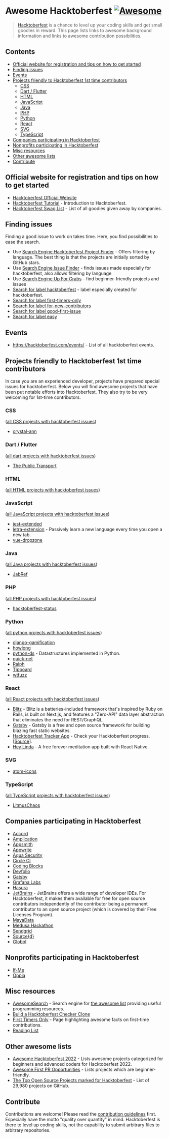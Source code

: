 # Awesome Hacktoberfest [![Awesome](https://awesome.re/badge.svg)](https://github.com/sindresorhus/awesome)

> [Hacktoberfest](https://hacktoberfest.com/) is a chance to level up your coding skills and get small goodies in reward.
> This page lists links to awesome background information and links to awesome contribution possibilities.

## Contents

- [Official website for registration and tips on how to get started](#official-website-for-registration-and-tips-on-how-to-get-started)
- [Finding issues](#finding-issues)
- [Events](#events)
- [Projects friendly to Hacktoberfest 1st time contributors](#projects-friendly-to-hacktoberfest-1st-time-contributors)
  - [CSS](#css)
  - [Dart / Flutter](#dart--flutter)
  - [HTML](#html)
  - [JavaScript](#javascript)
  - [Java](#java)
  - [PHP](#php)
  - [Python](#python)
  - [React](#react)
  - [SVG](#svg)
  - [TypeScript](#typescript)
- [Companies participating in Hacktoberfest](#companies-participating-in-hacktoberfest)
- [Nonprofits participating in Hacktoberfest](#nonprofits-participating-in-hacktoberfest)
- [Misc resources](#misc-resources)
- [Other awesome lists](#other-awesome-lists)
- [Contribute](#contribute)

## Official website for registration and tips on how to get started

- [Hacktoberfest Official Website](https://hacktoberfest.digitalocean.com/)
- [Hacktoberfest Tutorial](https://www.youtube.com/watch?v=mll-akn8Gqs) - Introduction to Hacktoberfest.
- [Hacktoberfest Swag List](https://hacktoberfestswaglist.com/) - List of all goodies given away by companies.

## Finding issues

Finding a good issue to work on takes time.
Here, you find possibilities to ease the search.

- Use [Search Engine Hacktoberfest Project Finder](https://hacktoberfest-projects.vercel.app/) - Offers filtering by language. The best thing is that the projects are initially sorted by GitHub stars.
- Use [Search Engine Issue Finder](http://hacktoberfest-finder.netlify.com) - finds issues made especially for hacktoberfest, also allows filtering by language
- Use [Search Engine Up For Grabs](https://up-for-grabs.net/#/) - find beginner-friendly projects and issues
- [Search for label hacktoberfest](https://github.com/search?q=label%3Ahacktoberfest+state%3Aopen+type%3Aissue) - label especially created for hacktoberfest.
- [Search for label first-timers-only](https://github.com/search?q=label%3Afirst-timers-only+state%3Aopen+type%3Aissue)
- [Search for label for-new-contributors](https://github.com/search?q=label%3Afor-new-contributors+state%3Aopen+type%3Aissue)
- [Search for label good-first-issue](https://github.com/search?q=label%3Agood-first-issue+state%3Aopen+type%3Aissue)
- [Search for label easy](https://github.com/search?q=label%3Aeasy)

## Events

- <https://hacktoberfest.com/events/> - List of all hacktoberfest events.

## Projects friendly to Hacktoberfest 1st time contributors

In case you are an experienced developer, projects have prepared special issues for hacktoberfest.
Below you will find awesome projects that have been put notable efforts into Hacktoberfest.
They also try to be very welcoming for 1st-time contributors.

### CSS

([all CSS projects with hacktoberfest issues](https://github.com/search?utf8=%E2%9C%93&q=label%3Ahacktoberfest+state%3Aopen+type%3Aissue+language%3AJava&type=Issues&ref=advsearch&l=CSS))

- [crystal-ann](https://github.com/crystal-community/crystal-ann)

### Dart / Flutter

([all dart projects with hacktoberfest issues](https://github.com/search?utf8=%E2%9C%93&q=label%3Ahacktoberfest+state%3Aopen+type%3Aissue+language%3ADart&type=Issues&ref=advsearch&l=Dart&l=))

- [The Public Transport](https://github.com/thepublictransport/thepublictransport-app)

### HTML

([all HTML projects with hacktoberfest issues](https://github.com/search?utf8=%E2%9C%93&q=label%3Ahacktoberfest+state%3Aopen+type%3Aissue+language%3AJava&type=Issues&ref=advsearch&l=HTML))

### JavaScript

([all JavaScript projects with hacktoberfest issues](https://github.com/search?utf8=%E2%9C%93&q=label%3Ahacktoberfest+state%3Aopen+type%3Aissue+language%3AJava&type=Issues&ref=advsearch&l=JavaScript))

- [jest-extended](https://github.com/mattphillips/jest-extended)
- [letra-extension](https://github.com/jayehernandez/letra-extension) - Passively learn a new language every time you open a new tab.
- [vue-dropzone](https://github.com/rowanwins/vue-dropzone)

### Java

([all Java projects with hacktoberfest issues](https://github.com/search?utf8=%E2%9C%93&q=label%3Ahacktoberfest+state%3Aopen+type%3Aissue+language%3AJava&type=Issues&ref=advsearch&l=Java&l=))

- [JabRef](https://www.jabref.org/hacktoberfest/2019.html)

### PHP

([all PHP projects with hacktoberfest issues](https://github.com/search?utf8=%E2%9C%93&q=label%3Ahacktoberfest+state%3Aopen+type%3Aissue+language%3APHP&type=Issues&ref=advsearch&l=&l=))

- [hacktoberfest-status](https://github.com/niclasleonbock/hacktoberfest-status)

### Python

([all python projects with hacktoberfest issues](https://github.com/search?utf8=%E2%9C%93&q=label%3Ahacktoberfest+state%3Aopen+type%3Aissue+language%3APython&type=Issues&ref=advsearch&l=Dart&l=))

- [django-gamification](https://github.com/mattjegan/django-gamification)
- [howlong](https://github.com/mattjegan/HowLong)
- [python-ds](https://github.com/prabhupant/python-ds) - Datastructures implemented in Python.
- [quick-net](https://github.com/Zwork101/quick-net)
- [Ralph](https://github.com/allegro/ralph)
- [Tipboard](https://github.com/allegro/tipboard)
- [wtfuzz](https://github.com/mattjegan/wtfuzz)

### React

([all React projects with hacktoberfest issues](https://github.com/search?utf8=%E2%9C%93&q=label%3Ahacktoberfest+state%3Aopen+type%3Aissue+language%3ADart&type=Issues&ref=advsearch&l=React&l=))

- [Blitz](https://github.com/blitz-js/blitz) - Blitz is a batteries-included framework that's inspired by Ruby on Rails, is built on Next.js, and features a "Zero-API" data layer abstraction that eliminates the need for REST/GraphQL.
- [Gatsby](https://github.com/gatsbyjs/gatsby) - Gatsby is a free and open source framework for building blazing fast static websites.
- [Hacktoberfest Tracker App](https://hacktoberfestchecker.jenko.me/) - Check your Hacktoberfest progress. [[Source](https://github.com/jenkoian/hacktoberfest-checker)].
- [Hey Linda](https://github.com/heylinda/heylinda-app) - A free forever meditation app built with React Native.

### SVG

- [atom-icons](https://github.com/HackeSta/atom-icons)

### TypeScript

([all TypeScript projects with hacktoberfest issues](https://github.com/search?utf8=%E2%9C%93&q=label%3Ahacktoberfest+state%3Aopen+type%3Aissue+language%3ATypescript&type=Issues&ref=advsearch&l=Typescript))

- [LitmusChaos](https://github.com/litmuschaos/litmus/issues?q=is%3Aissue+is%3Aopen+label%3AHacktoberfest)

## Companies participating in Hacktoberfest

- [Accord](https://www.accordproject.org/events/hacktoberfest-2019/)
- [Amplication](https://www.github.com/amplication/amplication)
- [Appsmith](https://hacktoberfest.appsmith.com/)
- [Appwrite](https://medium.com/appwrite-io/hacktoberfest-2019-is-almost-here-lets-celebrate-it-together-24b311236dd)
- [Aqua Security](https://blog.aquasec.com/aqua-open-source-security-hacktoberfest)
- [Circle CI](https://circleci-public.github.io/hacktoberfest/#/)
- [Coding Blocks](https://blog.codingblocks.com/2019/cb-hacktoberfest-2019/)
- [Devfolio](https://devfolio.co/blog/hacktoberfest-2019-devfolio/)
- [Gatsby](https://github.com/gatsbyjs/store.gatsbyjs.org)
- [Grafana Labs](https://github.com/grafana/grafana)
- [Hasura](https://blog.hasura.io/hasura-joins-hacktoberfest-2019/)
- [JetBrains](https://www.jetbrains.com/lp/hacktoberfest-2020/) - JetBrains offers a wide range of developer IDEs. For Hacktoberfest, it makes them available for free for open source contributors independently of the contributor being a permanent contributor to an open source project (which is covered by their Free Licenses Program).
- [MayaData](https://blog.mayadata.io/celebrate-hacktoberfest-2020-open-source-with-mayadata)
- [Medusa Hackathon](https://medusajs.com/blog/medusa-hackathon/)
- [Sendgrid](https://sendgrid.com/blog/hacktoberfest-2018-hack-on-sendgrid-open-source-projects/)
- [Source{d}](https://go.sourced.tech/hacktoberfest)
- [Globol](https://hacktoberfest.globo.com/)

## Nonprofits participating in Hacktoberfest

- [If-Me](https://github.com/ifmeorg/ifme/labels/hacktoberfest)
- [Oppia](https://github.com/oppia/oppia/labels/Hacktoberfest)

## Misc resources

- [AwesomeSearch](https://awesomelists.top/) - Search engine for [the awesome list](https://github.com/sindresorhus/awesome/blob/master/readme.md) providing useful programming resources.
- [Build a Hacktoberfest Checker Clone](https://pybit.es/codechallenge38.html)
- [First Timers Only](https://www.firsttimersonly.com/) - Page highlighting awesome facts on first-time contributions.
- [Reading List](https://github.com/mattjegan/reading-list)

## Other awesome lists

- [Awesome Hacktoberfest 2022](https://github.com/OtacilioN/awesome-hacktoberfest-2022) - Lists awesome projects categorized for beginners and advanced coders for Hacktoberfest 2022.
- [Awesome First PR Opportunities](https://github.com/MunGell/awesome-for-beginners) - Lists projects which are beginner-friendly.
- [The Top Open Source Projects marked for Hacktoberfest](https://awesomeopensource.com/projects/hacktoberfest) - List of 29,980 projects on GitHub.

## Contribute

Contributions are welcome!
Please read the [contribution guidelines](contributing.md) first.
Especially have the motto "quality over quantity" in mind.
Hacktoberfest is there to level up coding skills, not the capability to submit arbitrary files to arbitrary repositories.
